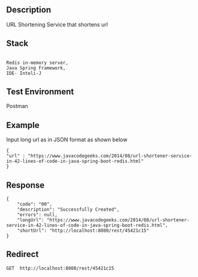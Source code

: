## Description
URL Shortening Service that shortens url 

## Stack
```

Redis in-memory server, 
Java Spring Framework,
IDE- Inteli-J

```

## Test Environment
Postman

## Example
Input long url as in JSON format as shown below
```
{
"url" : "https://www.javacodegeeks.com/2014/08/url-shortener-service-in-42-lines-of-code-in-java-spring-boot-redis.html"
}
```
## Response
```
{
    "code": "00",
    "description": "Successfully Created",
    "errors": null,
    "longUrl": "https://www.javacodegeeks.com/2014/08/url-shortener-service-in-42-lines-of-code-in-java-spring-boot-redis.html",
    "shortUrl": "http://localhost:8080/rest/45421c15"
}
```
## Redirect
```
GET  http://localhost:8080/rest/45421c15
```
